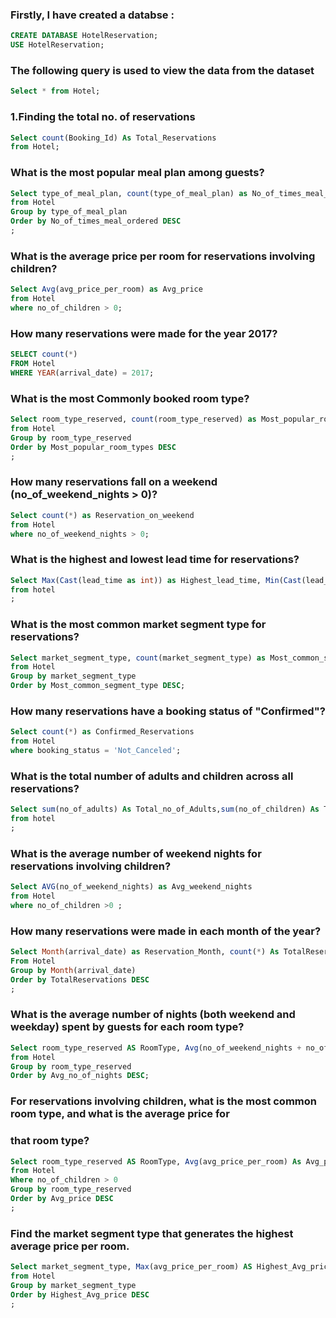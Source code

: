 ### Firstly, I have created a databse :

```SQL
CREATE DATABASE HotelReservation;
USE HotelReservation;
```
### The following query is used to view the data from the dataset
```SQL
Select * from Hotel;
```
### 1.Finding the total no. of reservations 
```SQL
Select count(Booking_Id) As Total_Reservations
from Hotel;
```
### What is the most popular meal plan among guests?
```SQL
Select type_of_meal_plan, count(type_of_meal_plan) as No_of_times_meal_ordered
from Hotel
Group by type_of_meal_plan
Order by No_of_times_meal_ordered DESC
;
```
### What is the average price per room for reservations involving children?
```SQL
Select Avg(avg_price_per_room) as Avg_price
from Hotel
where no_of_children > 0;
```
### How many reservations were made for the year 2017?
```SQL
SELECT count(*)
FROM Hotel
WHERE YEAR(arrival_date) = 2017;
```

### What is the most Commonly booked room type?
```SQL
Select room_type_reserved, count(room_type_reserved) as Most_popular_room_types
from Hotel
Group by room_type_reserved
Order by Most_popular_room_types DESC
;
```
### How many reservations fall on a weekend (no_of_weekend_nights > 0)?
```SQL
Select count(*) as Reservation_on_weekend
from Hotel
where no_of_weekend_nights > 0;
```
### What is the highest and lowest lead time for reservations?
```SQL
Select Max(Cast(lead_time as int)) as Highest_lead_time, Min(Cast(lead_time as int)) as Lowest_lead_time
from hotel
;
```
### What is the most common market segment type for reservations?
```SQL
Select market_segment_type, count(market_segment_type) as Most_common_segment_type
from Hotel
Group by market_segment_type
Order by Most_common_segment_type DESC;
```
### How many reservations have a booking status of "Confirmed"?
```SQL
Select count(*) as Confirmed_Reservations
from Hotel
where booking_status = 'Not_Canceled';
```
### What is the total number of adults and children across all reservations?
```SQL
Select sum(no_of_adults) As Total_no_of_Adults,sum(no_of_children) As Total_no_of_Children
from hotel
;
```
### What is the average number of weekend nights for reservations involving children?
```SQL
Select AVG(no_of_weekend_nights) as Avg_weekend_nights
from Hotel
where no_of_children >0 ;
```
### How many reservations were made in each month of the year?
```SQL
Select Month(arrival_date) as Reservation_Month, count(*) As TotalReservations
From Hotel
Group by Month(arrival_date)
Order by TotalReservations DESC
;
```
### What is the average number of nights (both weekend and weekday) spent by guests for each room type?
```SQL
Select room_type_reserved AS RoomType, Avg(no_of_weekend_nights + no_of_week_nights) As Avg_no_of_nights
from Hotel
Group by room_type_reserved
Order by Avg_no_of_nights DESC;
```
### For reservations involving children, what is the most common room type, and what is the average price for 
### that room type?
```SQL
Select room_type_reserved AS RoomType, Avg(avg_price_per_room) As Avg_price
from Hotel
Where no_of_children > 0
Group by room_type_reserved
Order by Avg_price DESC
;
```
### Find the market segment type that generates the highest average price per room.
```SQL
Select market_segment_type, Max(avg_price_per_room) AS Highest_Avg_price
from Hotel
Group by market_segment_type
Order by Highest_Avg_price DESC
;
```
